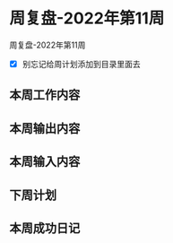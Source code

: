 # 周复盘-2022年第11周

周复盘-2022年第11周

- [x] 别忘记给周计划添加到目录里面去

## 本周工作内容

## 本周输出内容

## 本周输入内容

## 下周计划

## 本周成功日记
